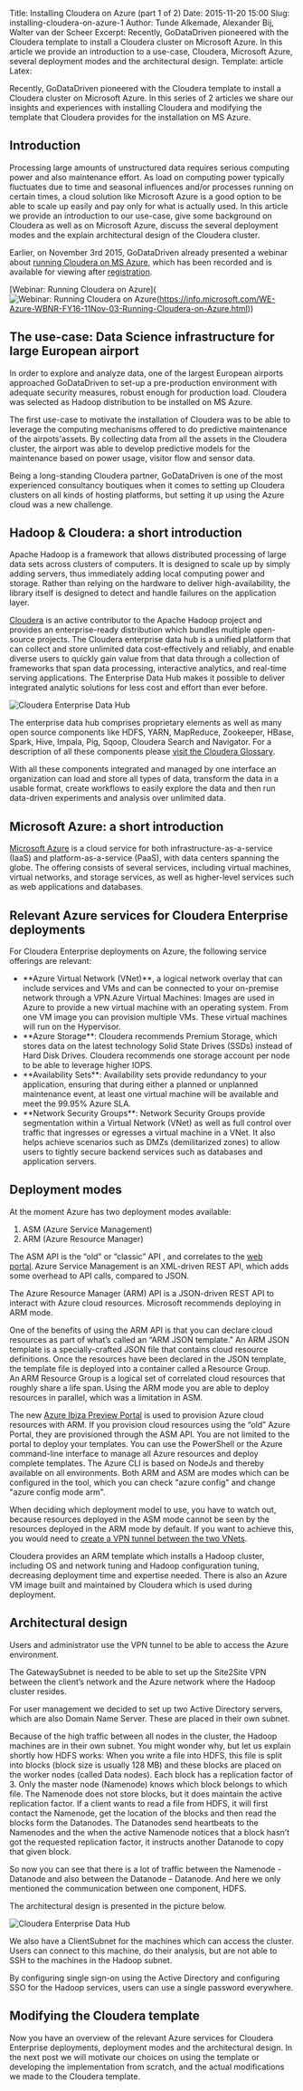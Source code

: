 Title: Installing Cloudera on Azure (part 1 of 2)
Date: 2015-11-20 15:00
Slug: installing-cloudera-on-azure-1
Author: Tunde Alkemade, Alexander Bij, Walter van der Scheer
Excerpt: Recently, GoDataDriven pioneered with the Cloudera template to install a Cloudera cluster on Microsoft Azure. In this article we provide an introduction to a use-case, Cloudera, Microsoft Azure, several deployment modes and the architectural design. 
Template: article
Latex:

<span class="lead">
Recently, GoDataDriven pioneered with the Cloudera template to install a Cloudera cluster on Microsoft Azure. In this series of 2 articles we share our insights and experiences with installing Cloudera and modifying the template that Cloudera provides for the installation on MS Azure.
</span>

## Introduction
Processing large amounts of unstructured data requires serious computing power and also maintenance effort. As load on computing power typically fluctuates due to time and seasonal influences and/or processes running on certain times, a cloud solution like Microsoft Azure is a good option to be able to scale up easily and pay only for what is actually used. In this article we provide an introduction to our use-case, give some background on Cloudera as well as on Microsoft Azure, discuss the several deployment modes and the explain architectural design of the Cloudera cluster.

Earlier, on November 3rd 2015, GoDataDriven already presented a webinar about [running Cloudera on MS Azure](https://info.microsoft.com/WE-Azure-WBNR-FY16-11Nov-03-Running-Cloudera-on-Azure.html), which has been recorded and is available for viewing after [registration](https://info.microsoft.com/WE-Azure-WBNR-FY16-11Nov-03-Running-Cloudera-on-Azure.html).

[Webinar: Running Cloudera on Azure](![Webinar: Running Cloudera on Azure](/static/images/cloudera-on-azure/webinar-cloudera-on-azure.png)(https://info.microsoft.com/WE-Azure-WBNR-FY16-11Nov-03-Running-Cloudera-on-Azure.html))

## The use-case: Data Science infrastructure for large European airport 

In order to explore and analyze data, one of the largest European airports approached GoDataDriven to set-up a pre-production environment with adequate security measures, robust enough for production load. Cloudera was selected as Hadoop distribution to be installed on MS Azure.

The first use-case to motivate the installation of Cloudera was to be able to leverage the computing mechanisms offered to do predictive maintenance of the airpots'assets. By collecting data from all the assets in the Cloudera cluster, the airport was able to develop predictive models for the maintenance based on power usage, visitor flow and sensor data. 

Being a long-standing Cloudera partner, GoDataDriven is one of the most experienced consultancy boutiques when it comes to setting up Cloudera clusters on all kinds of hosting platforms, but setting it up using the Azure cloud was a new challenge.

## Hadoop & Cloudera: a short introduction 
Apache Hadoop is a framework that allows distributed processing of large data sets across clusters of computers. It is designed to scale up by simply adding servers, thus immediately adding local computing power and storage. Rather than relying on the hardware to deliver high-availability, the library itself is designed to detect and handle failures on the application layer.  

[Cloudera](www.cloudera.com) is an active contributor to the Apache Hadoop project and provides an enterprise-ready distribution which bundles multiple open-source projects. The Cloudera enterprise data hub is a unified platform that can collect and store unlimited data cost-effectively and reliably, and enable diverse users to quickly gain value from that data through a collection of frameworks that span data processing, interactive analytics, and real-time serving applications. The Enterprise Data Hub makes it possible to deliver integrated analytic solutions for less cost and effort than ever before. 

![Cloudera Enterprise Data Hub](/static/images/cloudera-on-azure/cloudera-enterprise-data-hub.png)

The enterprise data hub comprises proprietary elements as well as many open source components like HDFS, YARN, MapReduce, Zookeeper, HBase, Spark, Hive, Impala, Pig, Sqoop, Cloudera Search and Navigator. For a description of all these components please [visit the Cloudera Glossary](http://www.cloudera.com/content/www/en-us/documentation/enterprise/latest/topics/glossaries.html).  

With all these components integrated and managed by one interface an organization can load and store all types of data, transform the data in a usable format, create workflows to easily explore the data and then run data-driven experiments and analysis over unlimited data.  

## Microsoft Azure: a short introduction 
[Microsoft Azure](https://azure.microsoft.com/nl-nl/) is a cloud service for both infrastructure-as-a-service (IaaS) and platform-as-a-service (PaaS), with data centers spanning the globe. The offering consists of several services, including virtual machines, virtual networks, and storage services, as well as higher-level services such as web applications and databases.  
 
## Relevant Azure services for Cloudera Enterprise deployments 
For Cloudera Enterprise deployments on Azure, the following service offerings are relevant:
<ul>
<li>**Azure Virtual Network (VNet)**, a logical network overlay that can include services and VMs and can be connected to your on-premise network through a VPN.Azure Virtual Machines: Images are used in Azure to provide a new virtual machine with an operating system. From one VM image you can provision multiple VMs. These virtual machines will run on the Hypervisor.</li>
<li>**Azure Storage**: Cloudera recommends Premium Storage, which stores data on the latest technology Solid State Drives (SSDs) instead of Hard Disk Drives. Cloudera recommends one storage account per node to be able to leverage higher IOPS.</li> 
<li>**Availability Sets**: Availability sets provide redundancy to your application, ensuring that during either a planned or unplanned maintenance event, at least one virtual machine will be available and meet the 99.95% Azure SLA.</li>
<li>**Network Security Groups**: Network Security Groups provide segmentation within a Virtual Network (VNet) as well as full control over traffic that ingresses or egresses a virtual machine in a VNet. It also helps achieve scenarios such as DMZs (demilitarized zones) to allow users to tightly secure backend services such as databases and application servers.</li>
</ul>

## Deployment modes 
At the moment Azure has two deployment modes available: 
<ol>
<li>ASM (Azure Service Management)</li>
<li>ARM (Azure Resource Manager)</li>
</ol>

The ASM API is the “old” or “classic” API , and correlates to the [web portal](http://manage.windowsazure.com). Azure Service Management is an XML-driven REST API, which adds some overhead to API calls, compared to JSON.  

The Azure Resource Manager (ARM) API is a JSON-driven REST API to interact with Azure cloud resources. Microsoft recommends deploying in ARM mode.  
 
One of the benefits of using the ARM API is that you can declare cloud resources as part of what’s called an “ARM JSON template.” An ARM JSON template is a specially-crafted JSON file that contains cloud resource definitions. Once the resources have been declared in the JSON template, the template file is deployed into a container called a Resource Group. An ARM Resource Group is a logical set of correlated cloud resources that roughly share a life span. Using the ARM mode you are able to deploy resources in parallel, which was a limitation in ASM. 
 
The new [Azure Ibiza Preview Portal](http://portal.azure.com) is used to provision Azure cloud resources with ARM. If you provision cloud resources using the “old” Azure Portal, they are provisioned through the ASM API. You are not limited to the portal to deploy your templates. You can use the PowerShell or the Azure command-line interface to manage all Azure resources and deploy complete templates. The Azure CLI is based on NodeJs and thereby available on all environments. Both ARM and ASM are modes which can be configured in the tool, which you can check "azure config" and change "azure config mode arm". 
 
When deciding which deployment model to use, you have to watch out, because resources deployed in the ASM mode cannot be seen by the resources deployed in the ARM mode by default. If you want to achieve this, you would need to [create a VPN tunnel between the two VNets](https://azure.microsoft.com/en-us/documentation/articles/virtual-networks-arm-asm-s2s/). 

Cloudera provides an ARM template which installs a Hadoop cluster, including OS and network tuning and Hadoop configuration tuning, decreasing deployment time and expertise needed. There is also an Azure VM image built and maintained by Cloudera which is used during deployment.  

## Architectural design 
Users and administrator use the VPN tunnel to be able to access the Azure environment. 

The GatewaySubnet is needed to be able to set up the Site2Site VPN between the client’s network and the Azure network where the Hadoop cluster resides. 

For user management we decided to set up two Active Directory servers, which are also Domain Name Server. These are placed in their own subnet.  

Because of the high traffic between all nodes in the cluster, the Hadoop machines are in their own subnet. You might wonder why, but let us explain shortly how HDFS works: When you write a file into HDFS, this file is split into blocks (block size is usually 128 MB) and these blocks are placed on the worker nodes (called Data nodes). Each block has a replication factor of 3. Only the master node (Namenode) knows which block belongs to which file. The Namenode does not store blocks, but it does maintain the active replication factor. If a client wants to read a file from HDFS, it will first contact the Namenode, get the location of the blocks and then read the blocks form the Datanodes. 
The Datanodes send heartbeats to the Namenodes and the when the active Namenode notices that a block hasn’t got the requested replication factor, it instructs another Datanode to copy that given block.  

So now you can see that there is a lot of traffic between the Namenode - Datanode and also between the Datanode – Datanode.  And here we only mentioned the communication between one component, HDFS. 

The architectural design is presented in the picture below.

![Cloudera Enterprise Data Hub](/static/images/cloudera-on-azure/cloudera-on-azure-architectural-design.png)

We also have a ClientSubnet for the machines which can access the cluster. Users can connect to this machine, do their analysis, but are not able to SSH to the machines in the Hadoop subnet. 

By configuring single sign-on using the Active Directory and configuring SSO for the Hadoop services, users can use a single password everywhere.

## Modifying the Cloudera template
Now you have an overview of the relevant Azure services for Cloudera Enterprise deployments, deployment modes and the architectural design. In the next post we will motivate our choices on using the template or developing the implementation from scratch, and the actual modifications we made to the Cloudera template. 
